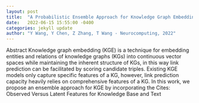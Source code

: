 ```yaml
---
layout: post
title:  "A Probabilistic Ensemble Approach for Knowledge Graph Embedding"
date:   2022-06-15 15:55:00 -0400
categories: jekyll update
author: "Y Wang, Y Chen, Z Zhang, T Wang - Neurocomputing, 2022"
---
```

Abstract Knowledge graph embedding (KGE) is a technique for embedding entities and relations of knowledge graphs (KGs) into continuous vector spaces while maintaining the inherent structure of KGs, in this way link prediction can be facilitated by scoring candidate triples. Existing KGE models only capture specific features of a KG, however, link prediction capacity heavily relies on comprehensive features of a KG. In this work, we propose an ensemble approach for KGE by incorporating the 
Cites: Observed Versus Latent Features for Knowledge Base and Text